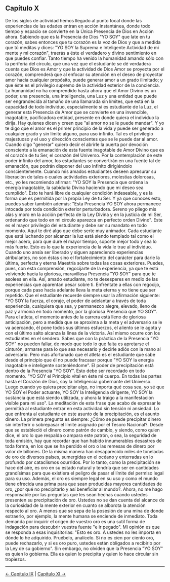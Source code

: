 ## Capítulo X

De los siglos de actividad hemos llegado al punto focal donde las experiencias de las edades entran en acción instantánea, donde todo tiempo y espacio se convierte en la Única Presencia de Dios en Acción ahora.
Sabiendo que es la Presencia de Dios "YO SOY" que late en tu corazón, sabes entonces que tu corazón es la voz de Dios y que a medida que tú meditas y dices: "YO SOY la Suprema e Inteligente Actividad de mi mente y mi corazón", traerás a éste el verdadero y divino sentimiento en que puedes confiar.
Tanto tiempo ha venido la humanidad amando sólo con la periferia del círculo, que una vez que el estudiante se dé verdadera cuenta que Dios es Amor y que la actividad de  Dios Amor se proyecta por el corazón, comprenderá que al enfocar su atención en el deseo de proyectar amor hacia cualquier propósito, puede generar amor a un grado ilimitado; y que éste es el privilegio supremo de la actividad exterior de la conciencia. La humanidad no ha comprendido hasta ahora que el Amor Divino es un poder, una presencia, una inteligencia, una Luz y una entidad que puede ser engrandecida al tamaño de una llamarada sin límites, que está en la capacidad de todo individuo, especialmente si es estudiante de la Luz, el generar esta Presencia de Amor que se convierte en una invencible, inagotable, pacificadora entidad, presente en donde quiera el individuo la dirija.
Hay quienes dicen y creen que "al amor no se le puede mandar". Y yo te digo que el amor es el primer principio de la vida y puede ser generado a cualquier grado y sin límite alguno, para uso infinito. Tal es el privilegio majestuoso y el uso y dirección conscientes que se le puede dar al amor.
Cuando digo "generar" quiero decir el abrirle la puerta por devoción consciente a la emanación de esta fuente inagotable de Amor Divino que es el corazón de tu Ser, el corazón del Universo.
Por la contemplación de este poder infinito del amor, los estudiantes se convertirán en una fuente tal de emanación, que podrán disponer del uso infinito dirigiéndolo conscientemente.
Cuando mis amados estudiantes deseen apresurar su liberación de tales o cuales actividades exteriores, molestias dolorosas, etc., yo les recomiendo afirmar: "YO SOY la Presencia que ordena la energía inagotable, la sabiduría Divina haciendo que mi deseo sea cumplido". Esto te hará libre de cualquier condición indeseable, y es la forma que es permitida por la propia Ley de tu Ser. Y ya que conoces esto, puedes saber también además: "Esta Presencia YO SOY ahora permanece intocada por toda condición exterior perturbadora. Sereno yo pliego mis alas y moro en la acción perfecta de la Ley Divina y en la justicia de mi Ser, ordenando que todo en mi círculo aparezca en perfecto orden Divino".
Este es el mayor privilegio del estudiante y debe ser su mandato en todo momento. Aquí te diré algo que debe serte muy animador. Cada estudiante que está luchando por alcanzar la luz está siendo templado tal como el mejor acero, para que dure el mayor tiempo, soporte mejor todo y sea lo más fuerte. Esto es lo que la experiencia de la vida le trae al individuo. Cuando uno ansía ser liberado y siguen apareciendo experiencias atribulantes, no son éstas sino el fortalecimiento del carácter para darle la última, perfecta y eterna Maestría sobre todas las cosas exteriores. Puedes, pues, con esta comprensión, regocijarte de la experiencia, ya que te está volviendo hacia la gloriosa, maravillosa Presencia "YO SOY" para que te asolees en ella.
Así, amado estudiante, no te desesperes en medio de las experiencias que aparentan pesar sobre ti.
Enfréntate a ellas con regocijo, porque cada paso hacia adelante lleva la meta eterna y no tiene que ser repetido. Que el estudiante recuerde siempre usar la afirmación siguiente: "YO SOY la fuerza, el coraje, el poder de adelantar a través de toda experiencia, cualquiera que sea, y permanezco alegre, elevado, lleno de paz y armonía en todo momento, por la gloriosa Presencia que YO SOY".
Para el atleta, el momento antes de la carrera está lleno de gloriosa anticipación, pero a medida que se aproxima a la meta y el adversario se le va acercando, él pone todos sus últimos esfuerzos, el aliento se le agota y con el último salto alcanza la línea de la victoria. Así mismo ocurre con los estudiantes en el sendero. Sabes que con la práctica de la Presencia "YO SOY" no pueden fallar, de modo que todo lo que falta es apretarse el cinturón, armarse para lo que sea necesario y decirle adiós con la mano al adversario. Pero más afortunado que el atleta es el estudiante que sabe desde el principio que él no puede fracasar porque "YO SOY la energía inagotable e inteligente sosteniéndome".
El poder de precipitación está dentro de la Presencia "YO SOY". Esto debe ser recordado en todo momento. "YO SOY el Principio vital en éste mi cuerpo. En todas las partes hasta el Corazón de Dios, soy la Inteligencia gobernante del Universo. Luego cuando yo quiera precipitar algo, no importa qué cosa sea, yo sé que YO SOY el Poder actuante, YO SOY la Inteligencia dirigente, YO SOY la sustancia que está siendo utilizada, y ahora la traigo a la manifestación visible para mi uso".
La meditación de esta frase que acabo de expresar le permitirá al estudiante entrar en esta actividad sin tensión ni ansiedad. 
Lo que enfrenta al estudiante en este asunto de la precipitación, es el asunto dinero. La primera pregunta es siempre: ¿Cómo se puede precipitar dinero sin interferir o sobrepasar el límite asignado por el Tesoro Nacional?. Desde que se estableció el dinero como patrón de cambio, y siendo, como quien dice, el oro lo que respalda o ampara este patrón, o sea, la seguridad de toda emisión, hay que recordar que han habido innumerables desastres de toda forma, en los que se ha perdido el oro o las remesas de dinero por valor de billones. De la misma manera han desaparecido miles de toneladas de oro de diversos países, sumergidas en el océano y enterradas en lo profundo por cataclismos ocurridos.
Por lo tanto, como la precipitación se hace del aire, es oro en su estado natural y tendría que ser en cantidades grandísimas para que existiera el peligro de pasar el límite del permiso legal para su uso.
Además, el oro es siempre legal en su uso y como el mundo tiene ofrecida una prima para que sean producidas mayores cantidades de oro, ¿por qué no precipitarlo y así beneficiar al mundo?. Ahora, no me hago responsable por las preguntas que les sean hechas cuando ustedes presenten su precipitación de oro. Ustedes no se dan cuenta del alcance de la curiosidad de la mente exterior en cuanto se alborota la atención respecto al oro. A menos que se sepa de la posesión de una mina de donde extraerlo, por ejemplo, la mente humana se enciende de inmediato. Toda demanda por inquirir el origen de vuestro oro es una sutil forma de indagación para descubrir vuestra fuente "e ir pegado". Mi opinión es que se responda a esas inquisitorias: "Esto es oro. A ustedes no les importa en dónde lo he adquirido. Pruébelo, analícelo. Si no es cien por ciento oro, puede rechazarlo, y si es oro puro, ustedes están obligados a recibirlo por la Ley de su gobierno". 
Sin embargo, no olviden que la Presencia "YO SOY" es quien lo gobierna. Ella es quien lo precipita y quien lo hace circular sin tropiezos.

---
[← Capítulo IX](/Capitulos/09_capitulo_9.md) | [Capítulo XI →](/Capitulos/11_capitulo_11.md)